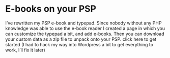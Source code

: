 <!--
  date: 2008-06-02
  modified: 2008-06-02
  slug: e-books-on-your-psp
  type: post
-->

# E-books on your PSP

I’ve rewritten my PSP e-book and typepad. Since nobody without any PHP knowledge was able to use the e-book reader I created a page in which you can customize the typepad a bit, and add e-books. Then you can download your custom data as a zip file to unpack onto your PSP.
click here to get started (I had to hack my way into Wordpress a bit to get everything to work, I’ll fix it later)
